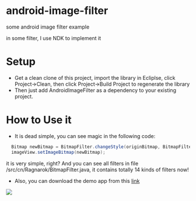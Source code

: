 android-image-filter
====================

some android image filter example

in some filter, I use NDK to implement it

# Setup

- Get a clean clone of this project, import the library in Ecliplse, click Project->Clean, then click Project->Build Project
to regenerate the library
- Then just add AndroidImageFilter as a dependency to your existing project.

# How to Use it

- It is dead simple, you can see magic in the following code:

```Java
  Bitmap newBitmap = BitmapFilter.changeStyle(originBitmap, BitmapFilter.BLUR_STYLE);
  imageView.setImageBitmap(newBitmap);
```

it is very simple, right? And you can see all filters in file /src/cn/Ragnarok/BitmapFilter.java, it contains totally
14 kinds of filters now!

- Also, you can download the demo app from this [link][1]

 ![][2]

[1]: http://s.yunio.com/lYlEKr
[2]: http://i46.tinypic.com/263hff8.jpg
